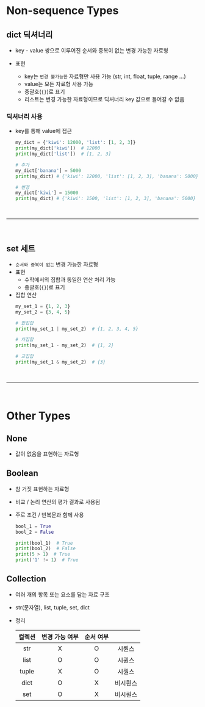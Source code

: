 # Non-sequence Types

## dict 딕셔너리 
* key - value 쌍으로 이루어진 순서와 중복이 없는 변경 가능한 자료형

* 표현
    - key는 `변경 불가능한` 자료형만 사용 가능 (str, int, float, tuple, range …)
    - value는 모든 자료형 사용 가능
    - 중괄호(`{}`)로 표기
    - 리스트는 변경 가능한 자료형이므로 딕셔너리 key 값으로 들어갈 수 없음

### 딕셔너리 사용
* key를 통해 value에 접근

    ```python
    my_dict = {'kiwi': 12000, 'list': [1, 2, 3]}
    print(my_dict['kiwi'])  # 12000
    print(my_dict['list'])  # [1, 2, 3]

    # 추가
    my_dict['banana'] = 5000
    print(my_dict) # {'kiwi': 12000, 'list': [1, 2, 3], 'banana': 5000}

    # 변경
    my_dict['kiwi'] = 15000
    print(my_dict) # {'kiwi': 1500, 'list': [1, 2, 3], 'banana': 5000}
    ```
<br/>

---

<br/>

## set 세트
* `순서와 중복이 없는` 변경 가능한 자료형
* 표현
    - 수학에서의 집합과 동일한 연산 처리 가능
    - 중괄호(`{}`)로 표기
* 집합 연산
    ```python
    my_set_1 = {1, 2, 3}
    my_set_2 = {3, 4, 5}

    # 합집합
    print(my_set_1 | my_set_2)  # {1, 2, 3, 4, 5}

    # 차집합
    print(my_set_1 - my_set_2)  # {1, 2}

    # 교집합
    print(my_set_1 & my_set_2)  # {3}
    ```


<br/>

---

<br/>

# Other Types
## None
* 값이 없음을 표현하는 자료형

## Boolean
* 참 거짓 표현하는 자료형
* 비교 / 논리 연산의 평가 결과로 사용됨
* 주로 조건 / 반복문과 함께 사용

    ```python
    bool_1 = True
    bool_2 = False

    print(bool_1)  # True
    print(bool_2)  # False
    print(5 > 1)  # True
    print('1' != 1)  # True
    ```

## Collection
* 여러 개의 항목 또는 요소를 담는 자료 구조
* str(문자열), list, tuple, set, dict
* 정리

    |     컬렉션    |     변경 가능 여부      |     순서 여부   |          	|
    |:-------------:|:---------------------:|:----------------:	|:--------:	|
    |       str     |            X          |         O        	|  시퀀스  	|
    |      list     |            O          |         O        	|  시퀀스  	|
    |      tuple    |            X          |         O        	|  시퀀스  	|
    |       dict    |            O          |         X        	| 비시퀀스 	|
    |      set     	|            O          |         X        	| 비시퀀스 	|


